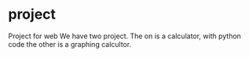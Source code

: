 # project
Project for web
We have two project.
The on is a calculator, with python code
the other is a graphing calcultor.
